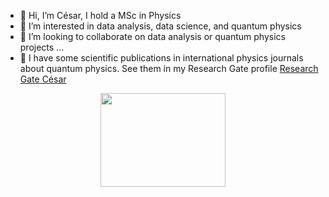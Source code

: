 - 👋 Hi, I’m César, I hold a MSc in Physics
- 👀 I’m interested in data analysis, data science, and quantum physics
- 💞️ I’m looking to collaborate on data analysis or quantum physics projects ...
- 📝 I have some scientific publications in international physics journals about quantum physics. See them in my Research Gate profile [Research Gate César](https://www.researchgate.net/profile/Cesar-Muro-Cabral)


<div align="center">
  <img src="[https://media.giphy.com/media/1adBaVM1bKpfQ44dma/giphy.gif](https://media.giphy.com/media/1adBaVM1bKpfQ44dma/giphy.gif)" width="200" height="150"/>
</div>


<!---
cmuro27/cmuro27 is a ✨ special ✨ repository because its `README.md` (this file) appears on your GitHub profile.
You can click the Preview link to take a look at your changes.
--->
